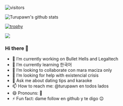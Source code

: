 ![visitors](https://visitor-badge.glitch.me/badge?page_id=turupawn.turupawn)

![Turupawn's github stats](https://github-readme-stats.vercel.app/api?username=turupawn&show_icons=true)

[![trophy](https://github-profile-trophy.vercel.app/?username=Turupawn&theme=onedark)](https://github.com/ryo-ma/github-profile-trophy)

<a href="https://github.com/anuraghazra/github-readme-stats">
  <!-- Change the `github-readme-stats.anuraghazra1.vercel.app` to `github-readme-stats.vercel.app`  -->
  <img align="center" src="https://github-readme-stats.anuraghazra1.vercel.app/api/top-langs/?username=Turupawn&layout=compact&theme=radical" />
</a>

### Hi there 👋

- 🔭 I’m currently working on Bullet Hells and Legaltech
- 🌱 I’m currently learning 한국어
- 👯 I’m looking to collaborate con mara maciza only
- 🤔 I’m looking for help with existencial crisis
- 💬 Ask me about dating tips and karaoke
- 📫 How to reach me: @turupawn en todos lados
- 😄 Pronouns: 🙅
- ⚡ Fun fact: dame follow en github y te digo 😉

<!--
**Turupawn/Turupawn** is a ✨ _special_ ✨ repository because its `README.md` (this file) appears on your GitHub profile.

Here are some ideas to get you started:

- 🔭 I’m currently working on ...
- 🌱 I’m currently learning ...
- 👯 I’m looking to collaborate on ...
- 🤔 I’m looking for help with ...
- 💬 Ask me about ...
- 📫 How to reach me: ...
- 😄 Pronouns: ...
- ⚡ Fun fact: ...
-->
